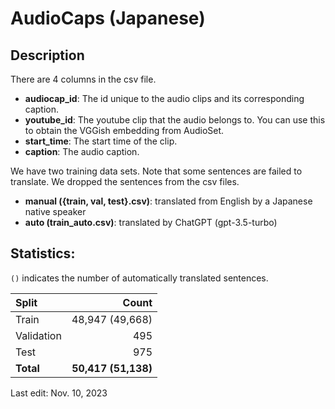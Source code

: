 # AudioCaps (Japanese)

## Description
There are 4 columns in the csv file.
- **audiocap_id**: The id unique to the audio clips and its corresponding caption.
- **youtube_id**: The youtube clip that the audio belongs to. You can use this to obtain the VGGish embedding from AudioSet.
- **start_time**: The start time of the clip.
- **caption**: The audio caption.

We have two training data sets. Note that some sentences are failed to translate. We dropped the sentences from the csv files.
- **manual ({train, val, test}.csv)**: translated from English by a Japanese native speaker
- **auto (train_auto.csv)**: translated by ChatGPT (gpt-3.5-turbo)

## Statistics:
`()` indicates the number of automatically translated sentences.

| Split            |       Count |
| :--------------- | ----------: |
| Train            |      48,947 (49,668) |
| Validation       |         495 |
| Test             |         975 |
| **Total**        | **50,417 (51,138)** |


Last edit: Nov. 10, 2023

